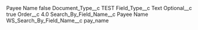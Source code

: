 <?xml version="1.0" encoding="UTF-8"?>
<CustomMetadata xmlns="http://soap.sforce.com/2006/04/metadata" xmlns:xsi="http://www.w3.org/2001/XMLSchema-instance" xmlns:xsd="http://www.w3.org/2001/XMLSchema">
    <label>Payee Name</label>
    <protected>false</protected>
    <values>
        <field>Document_Type__c</field>
        <value xsi:type="xsd:string">TEST</value>
    </values>
    <values>
        <field>Field_Type__c</field>
        <value xsi:type="xsd:string">Text</value>
    </values>
    <values>
        <field>Optional__c</field>
        <value xsi:type="xsd:boolean">true</value>
    </values>
    <values>
        <field>Order__c</field>
        <value xsi:type="xsd:double">4.0</value>
    </values>
    <values>
        <field>Search_By_Field_Name__c</field>
        <value xsi:type="xsd:string">Payee Name</value>
    </values>
    <values>
        <field>WS_Search_By_Field_Name__c</field>
        <value xsi:type="xsd:string">pay_name</value>
    </values>
</CustomMetadata>
